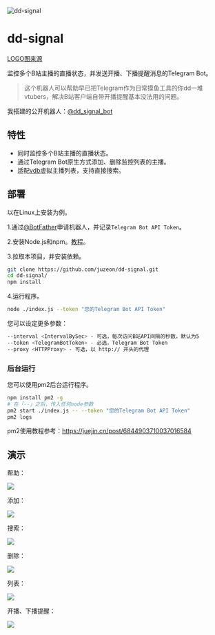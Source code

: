 ![dd-signal](https://socialify.git.ci/juzeon/dd-signal/image?description=1&font=Inter&forks=1&issues=1&logo=https%3A%2F%2Fimg14.360buyimg.com%2Fddimg%2Fjfs%2Ft1%2F168143%2F5%2F7773%2F27490%2F603723edE7b9ecb4d%2Fd125f3119c9024f4.jpg&pattern=Plus&stargazers=1&theme=Light)

# dd-signal

[LOGO图来源](https://www.zedge.net/wallpaper/b944d4d5-c2e8-42ca-9903-7dc2d4aa7ad6)

监控多个B站主播的直播状态，并发送开播、下播提醒消息的Telegram Bot。

>  这个机器人可以帮助早已把Telegram作为日常摸鱼工具的你dd一堆vtubers，解决B站客户端自带开播提醒基本没法用的问题。

我搭建的公开机器人：[@dd_signal_bot](https://t.me/dd_signal_bot)

## 特性

- 同时监控多个B站主播的直播状态。
- 通过Telegram Bot原生方式添加、删除监控列表的主播。
- 适配[vdb](https://github.com/dd-center/vdb/)虚拟主播列表，支持直接搜索。

## 部署

以在Linux上安装为例。

1.通过[@BotFather](https://t.me/BotFather)申请机器人，并记录`Telegram Bot API Token`。

2.安装Node.js和npm。[教程](https://nodejs.org/en/download/package-manager/)。

3.拉取本项目，并安装依赖。

```bash
git clone https://github.com/juzeon/dd-signal.git
cd dd-signal/
npm install
```

4.运行程序。

```bash
node ./index.js --token "您的Telegram Bot API Token"
```

您可以设定更多参数：

```bash
--interval <IntervalBySec> - 可选，每次访问B站API间隔的秒数，默认为5
--token <TelegramBotToken> - 必选，Telegram Bot Token
--proxy <HTTPProxy> - 可选，以 http:// 开头的代理
```

### 后台运行

您可以使用pm2后台运行程序。

```bash
npm install pm2 -g
# 在「--」之后，传入任何node参数
pm2 start ./index.js -- --token "您的Telegram Bot API Token"
pm2 logs
```

pm2使用教程参考：<https://juejin.cn/post/6844903710037016584>

## 演示

帮助：

![](https://i.imgur.com/QKtSPe1.jpg)

添加：

![](https://i.imgur.com/Jtn0Gbt.png)

搜索：

![](https://i.imgur.com/qlgOUw2.jpg)

删除：

![](https://i.imgur.com/9OjNMHF.png)

列表：

![](https://i.imgur.com/Fjsd6ic.png)

开播、下播提醒：

![](https://i.imgur.com/1gYA7MX.jpg)